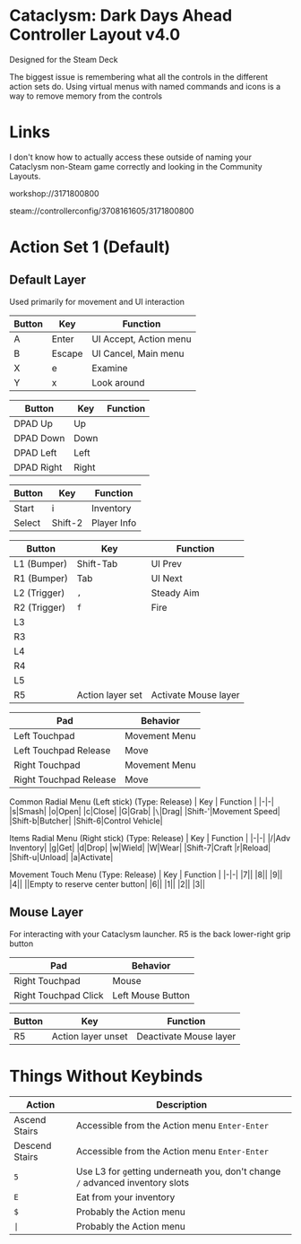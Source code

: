 # Cataclysm: Dark Days Ahead Controller Layout v4.0

Designed for the Steam Deck

The biggest issue is remembering what all the controls in the different action sets do. Using virtual menus with named commands and icons is a way to remove memory from the controls

# Links
I don't know how to actually access these outside of naming your Cataclysm non-Steam game correctly and looking in the Community Layouts.

workshop://3171800800

steam://controllerconfig/3708161605/3171800800

# Action Set 1 (Default)
## Default Layer
Used primarily for movement and UI interaction

| Button | Key | Function |
|-|-|-|
|A|Enter|UI Accept, Action menu|
|B|Escape|UI Cancel, Main menu|
|X|e|Examine|
|Y|x|Look around|

| Button | Key | Function |
|-|-|-|
|DPAD Up|Up||
|DPAD Down|Down||
|DPAD Left|Left||
|DPAD Right|Right||

| Button | Key | Function |
|-|-|-|
|Start|i|Inventory|
|Select|Shift-2|Player Info|

| Button | Key | Function |
|-|-|-|
|L1 (Bumper)|Shift-Tab|UI Prev|
|R1 (Bumper)|Tab|UI Next|
|L2 (Trigger)|`,`|Steady Aim|
|R2 (Trigger)|`f`|Fire|
|L3||
|R3||
|L4|||
|R4|||
|L5|||
|R5|Action layer set|Activate Mouse layer|

|Pad|Behavior|
|-|-|
|Left Touchpad|Movement Menu|
|Left Touchpad Release|Move|
|Right Touchpad|Movement Menu|
|Right Touchpad Release|Move|

Common Radial Menu (Left stick) (Type: Release)
| Key | Function |
|-|-|
|s|Smash|
|o|Open|
|c|Close|
|G|Grab|
|`\`|Drag|
|Shift-'|Movement Speed|
|Shift-b|Butcher|
|Shift-6|Control Vehicle|

Items Radial Menu (Right stick) (Type: Release)
| Key | Function |
|-|-|
|/|Adv Inventory|
|g|Get|
|d|Drop|
|w|Wield|
|W|Wear|
|Shift-7|Craft
|r|Reload|
|Shift-u|Unload|
|a|Activate|

Movement Touch Menu  (Type: Release)
| Key | Function |
|-|-|
|7||
|8||
|9||
|4||
||Empty to reserve center button|
|6||
|1||
|2||
|3||

## Mouse Layer
For interacting with your Cataclysm launcher. R5 is the back lower-right grip button

|Pad|Behavior|
|-|-|
|Right Touchpad|Mouse|
|Right Touchpad Click|Left Mouse Button|

| Button | Key | Function |
|-|-|-|
|R5|Action layer unset|Deactivate Mouse layer|

# Things Without Keybinds

|Action|Description|
|-|-|
|Ascend Stairs|Accessible from the Action menu `Enter-Enter`|
|Descend Stairs|Accessible from the Action menu `Enter-Enter`|
|`5`|Use L3 for `g`etting underneath you, don't change `/` advanced inventory slots|
|`E`|Eat from your inventory|
|`$`|Probably the Action menu|
|`\|`|Probably the Action menu|
